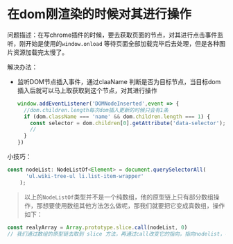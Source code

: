 # 在dom刚渲染的时候对其进行操作

问题描述：在写chrome插件的时候，要去获取页面的节点，对其进行点击事件监听，刚开始是使用的```window.onload``` 等待页面全部加载完毕后去处理，但是各种图片资源加载完太慢了。



解决办法： 

- 监听DOM节点插入事件，通过claaName 判断是否为目标节点，当目标dom插入后就可以马上取获取到这个节点，对其进行操作

  ```javascript
  window.addEventListener('DOMNodeInserted',event => {
    //dom.children.length每次dom插入更新的时候只会有1条
    if (dom.className === 'name' && dom.children.length === 1) {
      const selector = dom.children[0].getAttribute('data-selector');
      // 
    }
  })
  ```

小技巧：

```typescript
const nodeList: NodeListOf<Element> = document.querySelectorAll(
      'ul.wiki-tree-ul li.list-item-wrapper'
    );
```

> 以上的`NodeListOf`类型并不是一个纯数组，他的原型链上只有部分数组操作，那想要使用数组其他方法怎么做呢，那我们就要把它变成真数组，操作如下：

```typescript
const realyArray = Array.prototype.slice.call(nodeList, 0)
// 我们通过数组的原型链去取到 slice 方法，再通过call改变它的指向，指向nodelist，参数传0，相当于复制nodeList数组，这样我们就得到了一个内容与nodeList一致的真数组了。
```

